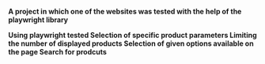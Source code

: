 <b>A project in which one of the websites was tested with the help of the playwright library<b/>

Using playwright tested
Selection of specific product parameters
Limiting the number of displayed products
Selection of given options available on the page
Search for prodcuts
